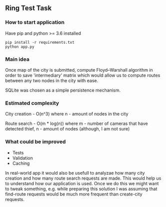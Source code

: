 ## Ring Test Task

### How to start application

Have pip and python >= 3.6 installed

```
pip install -r requirements.txt
python app.py
```

### Main idea

Once map of the city is submitted, compute Floyd–Warshall algorithm in order to save 'intermediary' matrix which would allow us to compute routes between any two nodes in the city with ease.

SQLite was chosen as a simple persistence mechanism.


### Estimated complexity

City creation - O(n^3) where n - amount of nodes in the city

Route search - O(m * log(n)) where m - number of cameras that have detected thief, n - amount of nodes (although, I am not sure)


### What could be improved

* Tests
* Validation
* Caching

In real-world app it would also be usefull to analyzae how many city creation and how many route search requests are made. This would help us to understand how our application is used. Once we do this we might want to tweak something, e.g. while preparing this solution I was assuming that find-route requests would be much more frequent than create-city requests.
